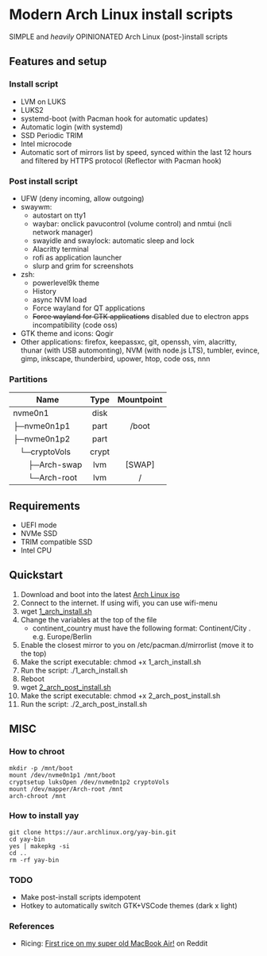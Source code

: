 # Modern Arch Linux install scripts
SIMPLE and *heavily* OPINIONATED Arch Linux (post-)install scripts

## Features and setup
### Install script
* LVM on LUKS
* LUKS2
* systemd-boot (with Pacman hook for automatic updates)
* Automatic login (with systemd)
* SSD Periodic TRIM
* Intel microcode
* Automatic sort of mirrors list by speed, synced within the last 12 hours and filtered by HTTPS protocol (Reflector with Pacman hook)

### Post install script
* UFW (deny incoming, allow outgoing)
* swaywm:
   * autostart on tty1
   * waybar: onclick pavucontrol (volume control) and nmtui (ncli network manager)
   * swayidle and swaylock: automatic sleep and lock
   * Alacritty terminal
   * rofi as application launcher
   * slurp and grim for screenshots
* zsh:
   * powerlevel9k theme
   * History
   * async NVM load
   * Force wayland for QT applications
   * ~~Force wayland for GTK applications~~ disabled due to electron apps incompatibility (code oss)
* GTK theme and icons: Qogir
* Other applications: firefox, keepassxc, git, openssh, vim, alacritty, thunar (with USB automonting), NVM (with node.js LTS), tumbler, evince, gimp, inkscape, thunderbird, upower, htop, code oss, nnn

### Partitions
| Name | Type | Mountpoint |
| - | :-: | :-: |
| nvme0n1 | disk | |
| ├─nvme0n1p1 | part | /boot |
| ├─nvme0n1p2 | part |  |
| &nbsp;&nbsp;&nbsp;└─cryptoVols | crypt | |
| &nbsp;&nbsp;&nbsp;&nbsp;&nbsp;&nbsp;&nbsp;├─Arch-swap | lvm | [SWAP] |
| &nbsp;&nbsp;&nbsp;&nbsp;&nbsp;&nbsp;&nbsp;└─Arch-root | lvm | / |

## Requirements
* UEFI mode
* NVMe SSD
* TRIM compatible SSD
* Intel CPU

## Quickstart
1. Download and boot into the latest [Arch Linux iso](https://www.archlinux.org/download/)
2. Connect to the internet. If using wifi, you can use wifi-menu
3. wget [1_arch_install.sh](https://raw.githubusercontent.com/exah-io/minimal-arch-linux/master/1_arch_install.sh)
4. Change the variables at the top of the file
   * continent_country must have the following format: Continent/City . e.g. Europe/Berlin
5. Enable the closest mirror to you on /etc/pacman.d/mirrorlist (move it to the top)
6. Make the script executable: chmod +x 1_arch_install.sh
7. Run the script: ./1_arch_install.sh
8. Reboot
9. wget [2_arch_post_install.sh](https://raw.githubusercontent.com/exah-io/minimal-arch-linux/master/2_arch_post_install.sh)
9. Make the script executable: chmod +x 2_arch_post_install.sh
10. Run the script: ./2_arch_post_install.sh

## MISC
### How to chroot
```
mkdir -p /mnt/boot
mount /dev/nvme0n1p1 /mnt/boot
cryptsetup luksOpen /dev/nvme0n1p2 cryptoVols
mount /dev/mapper/Arch-root /mnt
arch-chroot /mnt
```

### How to install yay
```
git clone https://aur.archlinux.org/yay-bin.git
cd yay-bin
yes | makepkg -si
cd ..
rm -rf yay-bin
```

### TODO
* Make post-install scripts idempotent
* Hotkey to automatically switch GTK+VSCode themes (dark x light)

### References
* Ricing: [First rice on my super old MacBook Air!](https://www.reddit.com/r/unixporn/comments/9y9w0r/sway_first_rice_on_my_super_old_macbook_air/) on Reddit